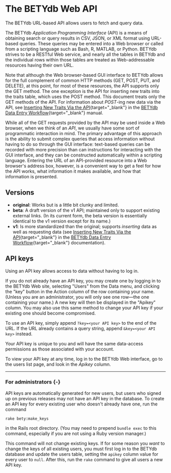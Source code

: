 # The BETYdb Web API

The BETYdb URL-based API allows users to fetch and query data.

The BETYdb _Application Programming Interface_ (API) is a means of obtaining
search or query results in CSV, JSON, or XML format using URL-based queries.
These queries may be entered into a Web browser or called from a scripting
language such as Bash, R, MATLAB, or Python.  BETYdb strives to be a RESTful Web
service, and nearly all the tables in BETYdb and the individual rows within
those tables are treated as Web-addressable resources having their own URL.

Note that although the Web browser-based GUI interface to BETYdb allows for the
full complement of common HTTP methods (GET, POST, PUT, and DELETE), at this
point, for most of these resources, the API supports only the GET method.  The
one exception is the API for inserting new traits into the traits table, which
uses the POST method.  This document treats only the GET methods of the API.
For information about _POST_-ing new data via the API, see [Inserting New Traits
Via the
API](https://pecanproject.github.io/bety-documentation/dataentry/inserting-new-traits-via-the-api.html){target="_blank"}
in the [BETYdb Data Entry
Workflow](https://pecanproject.github.io/bety-documentation/dataentry/index.html){target="_blank"}
manual.


While all of the GET requests provided by the API may be used inside a Web
browser, when we think of an _API_, we usually have some sort of programmatic
interaction in mind.  The primary advantage of this approach is the ability to
submit complex queries that access information without having to do so through
the GUI interface: text-based queries can be recorded with more precision than
can instructions for interacting with the GUI interface, and they can be
constructed automatically within a scripting language.  Entering the URL of an
API-provided resource into a Web browser's address box, however, is a convenient
way to get a feel for how the API works, what information it makes available,
and how that information is presented.


## Versions

* **original**: Works but is a little bit clunky and limited.
* **beta**: A draft version of the v1 API; maintained only to support existing
    external links.  (In its current form, the beta version is essentially
    identical to the v1 version except for its name.)
* **v1**: Is more standardized than the original; supports _inserting_ data as
    well as requesting data (see [Inserting New Traits Via the
    API](https://pecanproject.github.io/bety-documentation/dataentry/inserting-new-traits-via-the-api.html){target="_blank"}
    in the [BETYdb Data Entry
    Workflow](https://pecanproject.github.io/bety-documentation/dataentry/index.html){target="_blank"}
    documentation).


## API keys

Using an API key allows access to data without having to log in.

If you do not already have an API key, you may create one by logging in to the
BETYdb Web site, selecting "Users" from the Data menu, and clicking the "key"
button in the Action column of the row containing your name.  (Unless you are an
administrator, you will only see one row—the one containing your name.)  A new
key will then be displayed in the "Apikey" column.  You may also use this same
method to change your API key if your existing one should become compromised.

To use an API key, simply append `?key=<your API key>` to the end of the URL. If
the URL already contains a query string, append `&key=<your API key>` instead.

Your API key is unique to you and will have the same data-access permissions as
those associated with your account.

To view your API key at any time, log in to the BETYdb Web interface, go to the
users list page, and look in the _Apikey_ column.

---

### For administrators {-}

API keys are automatically generated for new users, but users who signed up on
previous releases may not have an API key in the database. To create an API key
for every existing user who doesn't already have one, run the command

    rake bety:make_keys

in the Rails root directory.  (You may need to prepend `bundle exec` to this
command, especially if you are not using a Ruby version manager.)

This command will not change existing keys.  If for some reason you _want_ to
change the keys of all existing users, you must first log in to the BETYdb
database and update the users table, setting the `apikey` column value for every
user to `null`.  After this, run the `rake` command to give all users a new API
key.
